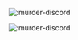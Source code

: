 <p align="center"><img src="https://moe-counter.glitch.me/get/@:murder-discord" alt=":murder-discord" /></p>

<p align="center"><img src="https://discord.c99.nl/widget/theme-5/791817519689367592.png" alt=":murder-discord" /></p>
